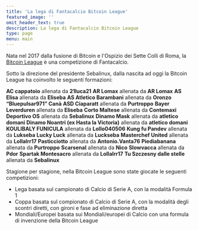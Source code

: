 ```yaml
---
title: 'La lega di Fantacalcio Bitcoin League'
featured_image: ''
omit_header_text: true
description: La lega di Fantacalcio Bitcoin League
type: page
menu: main
---
```


Nata nel 2017 dalla fusione di Bitcoin e l'Ospizio dei Sette Colli di Roma, la [Bitcoin League](https://leghe.fantagazzetta.com/bitcoinleague/info) è una competizione di Fantacalcio.

Sotto la direzione del presidente Sebalinux, dalla nascita ad oggi la Bitcoin League ha coinvolto le seguenti formazioni:

__AC cappatoio__ allenata da __21luca21__
__AR Lomax__ allenata da __AR Lomax__
__AS Elisa__ allenata da __Eliseba__
__AS Atletico Barambani__ allenata da __Oronzo “Bluepulsar971” Canà__
__ASD Ciaparatt__ allenata da __Purtroppo__
__Bayer Leverduren__ allenata da __Eliseba__
__Corto Maltese__ allenata da __Contemaxi__
__Deportivo OS__ allenata da __Sebalinux__
__Dinamo Mask__ allenata da __atletico domani__
__Dinamo Noantri (ex Hasta la Victoria)__ allenata da __atletico domani__
__KOULIBALY FUNICULA__ allenata da __Lollo040506__
__Kung fu Pandev__ allenata da __Lukseba__
__Lucky Luck__ allenata da __Luckseba__
__Masterchef United__ allenata da __Lollalrr17__
__Pasticciotto__ allenata da __Antonio.Vanta76__
__Piediabanana__ allenata da __Purtroppo__
__Scarsenal__ allenata da __Nico__
__Slowvacca__ allenata da __Pdor__
__Spartak Montesacro__ allenata da __LollaIrr17__
__Tu Szczesny dalle stelle__ allenata da __Sebalinux__

Stagione per stagione, nella Bitcoin League sono state giocate le seguenti competizioni:

* Lega basata sul campionato di Calcio di Serie A, con la modalità Formula 1
* Coppa basata sul compionato di Calcio di Serie A, con la modalità degli scontri diretti, con gironi e fase ad eliminazione diretta
* Mondiali/Europei basata sui Mondiali/europei di Calcio con una formula di invenzione della Bitcoin League